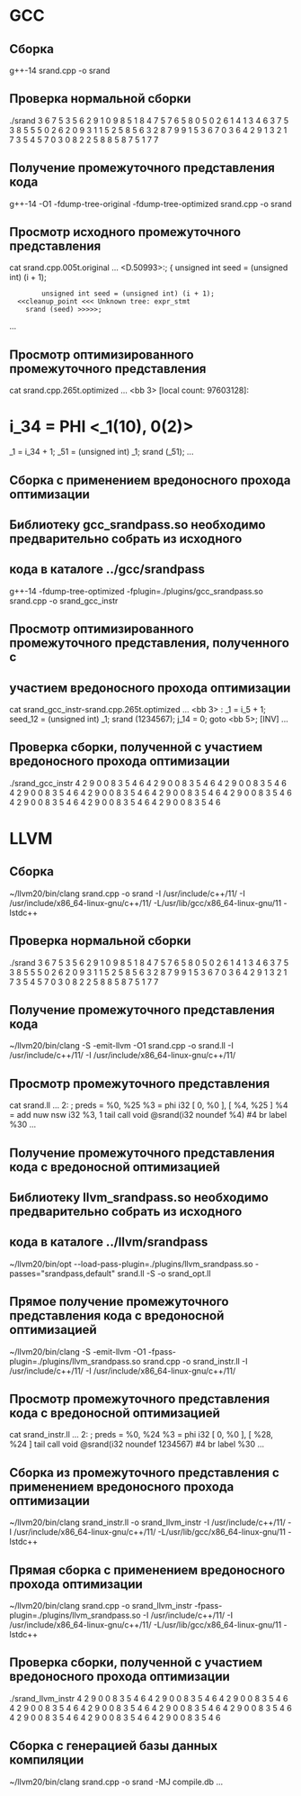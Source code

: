 # GCC

## Сборка
g++-14 srand.cpp -o srand

## Проверка нормальной сборки
./srand
3 6 7 5 3 5 6 2 9 1 
0 9 8 5 1 8 4 7 5 7 
6 5 8 0 5 0 2 6 1 4 
1 3 4 6 3 7 5 3 8 5 
5 5 0 2 6 2 0 9 3 1 
1 5 2 5 8 5 6 3 2 8 
7 9 9 1 5 3 6 7 0 3 
6 4 2 9 1 3 2 1 7 3 
5 4 5 7 0 3 0 8 2 2 
5 8 8 5 8 7 5 1 7 7

## Получение промежуточного представления кода
g++-14 -O1 -fdump-tree-original -fdump-tree-optimized srand.cpp -o srand

## Просмотр исходного промежуточного представления
cat srand.cpp.005t.original
...
    <D.50993>:;
    {
      unsigned int seed = (unsigned int) (i + 1);

            unsigned int seed = (unsigned int) (i + 1);
      <<cleanup_point <<< Unknown tree: expr_stmt
        srand (seed) >>>>>;
...

## Просмотр оптимизированного промежуточного представления
cat srand.cpp.265t.optimized
...
  <bb 3> [local count: 97603128]:
  # i_34 = PHI <_1(10), 0(2)>
  _1 = i_34 + 1;
  _51 = (unsigned int) _1;
  srand (_51);
...

## Сборка с применением вредоносного прохода оптимизации
## Библиотеку gcc_srandpass.so необходимо предварительно собрать из исходного 
## кода в каталоге ../gcc/srandpass

g++-14 -fdump-tree-optimized -fplugin=./plugins/gcc_srandpass.so srand.cpp -o srand_gcc_instr

## Просмотр оптимизированного промежуточного представления, полученного с 
## участием вредоносного прохода оптимизации
cat srand_gcc_instr-srand.cpp.265t.optimized
...
  <bb 3> :
  _1 = i_5 + 1;
  seed_12 = (unsigned int) _1;
  srand (1234567);
  j_14 = 0;
  goto <bb 5>; [INV]
...

## Проверка сборки, полученной с участием вредоносного прохода оптимизации
./srand_gcc_instr
4 2 9 0 0 8 3 5 4 6 
4 2 9 0 0 8 3 5 4 6 
4 2 9 0 0 8 3 5 4 6 
4 2 9 0 0 8 3 5 4 6 
4 2 9 0 0 8 3 5 4 6 
4 2 9 0 0 8 3 5 4 6 
4 2 9 0 0 8 3 5 4 6 
4 2 9 0 0 8 3 5 4 6 
4 2 9 0 0 8 3 5 4 6 
4 2 9 0 0 8 3 5 4 6 

# LLVM

## Сборка
~/llvm20/bin/clang srand.cpp -o srand -I /usr/include/c++/11/ -I /usr/include/x86_64-linux-gnu/c++/11/ -L/usr/lib/gcc/x86_64-linux-gnu/11 -lstdc++

## Проверка нормальной сборки
./srand
3 6 7 5 3 5 6 2 9 1 
0 9 8 5 1 8 4 7 5 7 
6 5 8 0 5 0 2 6 1 4 
1 3 4 6 3 7 5 3 8 5 
5 5 0 2 6 2 0 9 3 1 
1 5 2 5 8 5 6 3 2 8 
7 9 9 1 5 3 6 7 0 3 
6 4 2 9 1 3 2 1 7 3 
5 4 5 7 0 3 0 8 2 2 
5 8 8 5 8 7 5 1 7 7

## Получение промежуточного представления кода
~/llvm20/bin/clang -S -emit-llvm -O1 srand.cpp -o srand.ll -I /usr/include/c++/11/ -I /usr/include/x86_64-linux-gnu/c++/11/ 

## Просмотр промежуточного представления
cat srand.ll
...
2:                                                ; preds = %0, %25
  %3 = phi i32 [ 0, %0 ], [ %4, %25 ]
  %4 = add nuw nsw i32 %3, 1
  tail call void @srand(i32 noundef %4) #4
  br label %30
...

## Получение промежуточного представления кода с вредоносной оптимизацией
## Библиотеку llvm_srandpass.so необходимо предварительно собрать из исходного 
## кода в каталоге ../llvm/srandpass
~/llvm20/bin/opt --load-pass-plugin=./plugins/llvm_srandpass.so -passes="srandpass,default<O2>" srand.ll -S -o srand_opt.ll 

## Прямое получение промежуточного представления кода с вредоносной оптимизацией
~/llvm20/bin/clang -S -emit-llvm -O1 -fpass-plugin=./plugins/llvm_srandpass.so srand.cpp -o srand_instr.ll -I /usr/include/c++/11/ -I /usr/include/x86_64-linux-gnu/c++/11/ 

## Просмотр промежуточного представления кода с вредоносной оптимизацией
cat srand_instr.ll
...
2:                                                ; preds = %0, %24
  %3 = phi i32 [ 0, %0 ], [ %28, %24 ]
  tail call void @srand(i32 noundef 1234567) #4
  br label %30
...

## Cборка из промежуточного представления с применением вредоносного прохода оптимизации
~/llvm20/bin/clang srand_instr.ll -o srand_llvm_instr -I /usr/include/c++/11/ -I /usr/include/x86_64-linux-gnu/c++/11/ -L/usr/lib/gcc/x86_64-linux-gnu/11 -lstdc++

## Прямая сборка с применением вредоносного прохода оптимизации
~/llvm20/bin/clang srand.cpp -o srand_llvm_instr -fpass-plugin=./plugins/llvm_srandpass.so -I /usr/include/c++/11/ -I /usr/include/x86_64-linux-gnu/c++/11/ -L/usr/lib/gcc/x86_64-linux-gnu/11 -lstdc++

## Проверка сборки, полученной с участием вредоносного прохода оптимизации
./srand_llvm_instr
4 2 9 0 0 8 3 5 4 6 
4 2 9 0 0 8 3 5 4 6 
4 2 9 0 0 8 3 5 4 6 
4 2 9 0 0 8 3 5 4 6 
4 2 9 0 0 8 3 5 4 6 
4 2 9 0 0 8 3 5 4 6 
4 2 9 0 0 8 3 5 4 6 
4 2 9 0 0 8 3 5 4 6 
4 2 9 0 0 8 3 5 4 6 
4 2 9 0 0 8 3 5 4 6 

## Сборка с генерацией базы данных компиляции
~/llvm20/bin/clang srand.cpp -o srand -MJ compile.db ...

